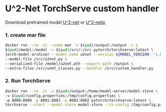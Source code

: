 # U^2-Net TorchServe custom handler 

Download pretrained model [U^2-net](https://drive.google.com/file/d/1ao1ovG1Qtx4b7EoskHXmi2E9rp5CHLcZ/view?usp=sharing) or [U^2-netp](https://drive.google.com/file/d/1rbSTGKAE-MTxBYHd-51l2hMOQPT_7EPy/view?usp=sharing).

### 1. create mar file
```bash
docker run --rm -it --name mar -v $(pwd)/output:/output -v \
$(pwd)/model:/model -v $(pwd)/src/:/src pytorch/torchserve:latest \
torch-model-archiver --model-name u2net --version ${MODEL_VERSION:-'1.0'} \
--model-file /src/u2net.py \
--serialized-file /model/u2net.pth --export-path /output \
--extra-files /src/unet_classes.py --handler /src/custom_handler.py
```

### 2. Run TorchServe 
```bash
docker run --rm -it -v $(pwd)/output:/home/model-server/model-store \
-v $(pwd)/config.properties:/tmp/config.properties \
-p 8080:8080 -p 8081:8081 -p 8082:8082 pytorch/torchserve:latest \
torchserve --start --model-store model-store --ts-config /tmp/config.properties
```
